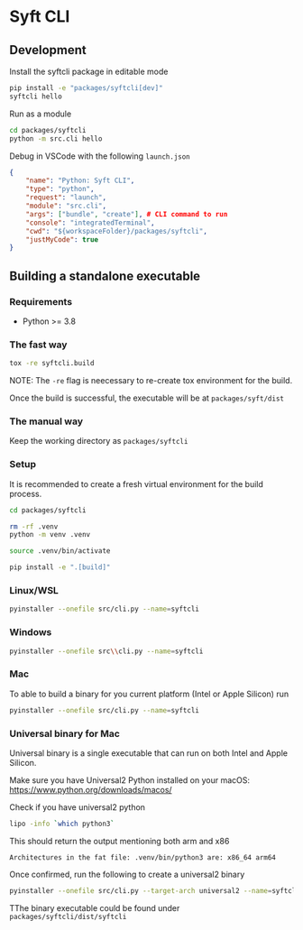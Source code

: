 # Syft CLI

## Development

Install the syftcli package in editable mode

```sh
pip install -e "packages/syftcli[dev]"
syftcli hello
```

Run as a module

```sh
cd packages/syftcli
python -m src.cli hello
```

Debug in VSCode with the following `launch.json`

```json
{
    "name": "Python: Syft CLI",
    "type": "python",
    "request": "launch",
    "module": "src.cli",
    "args": ["bundle", "create"], # CLI command to run
    "console": "integratedTerminal",
    "cwd": "${workspaceFolder}/packages/syftcli",
    "justMyCode": true
}
```

## Building a standalone executable

### Requirements

- Python >= 3.8

### The fast way

```sh
tox -re syftcli.build
```

NOTE: The `-re` flag is neecessary to re-create tox environment for the build.

Once the build is successful, the executable will be at `packages/syft/dist`

### The manual way

Keep the working directory as `packages/syftcli`

### Setup

It is recommended to create a fresh virtual environment for the build process.

```sh
cd packages/syftcli

rm -rf .venv
python -m venv .venv

source .venv/bin/activate

pip install -e ".[build]"
```

### Linux/WSL

```sh
pyinstaller --onefile src/cli.py --name=syftcli
```

### Windows

```sh
pyinstaller --onefile src\\cli.py --name=syftcli
```

### Mac

To able to build a binary for you current platform (Intel or Apple Silicon) run

```sh
pyinstaller --onefile src/cli.py --name=syftcli
```

### Universal binary for Mac

Universal binary is a single executable that can run on both Intel and Apple Silicon.

Make sure you have Universal2 Python installed on your macOS: https://www.python.org/downloads/macos/

Check if you have universal2 python

```sh
lipo -info `which python3`
```

This should return the output mentioning both arm and x86

```
Architectures in the fat file: .venv/bin/python3 are: x86_64 arm64
```

Once confirmed, run the following to create a universal2 binary

```sh
pyinstaller --onefile src/cli.py --target-arch universal2 --name=syftcli
```

TThe binary executable could be found under `packages/syftcli/dist/syftcli`
